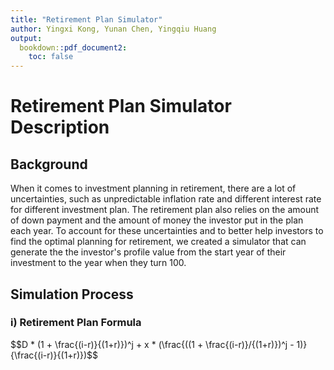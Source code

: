```yaml
---
title: "Retirement Plan Simulator"
author: Yingxi Kong, Yunan Chen, Yingqiu Huang
output:
  bookdown::pdf_document2:
    toc: false
---
```


# Retirement Plan Simulator Description

## Background

When it comes to investment planning in retirement, there are a lot of uncertainties, such as unpredictable inflation rate and different interest rate for different investment plan. The retirement plan also relies on the amount of down payment and the amount of money the investor put in the plan each year. To account for these uncertainties and to better help investors to find the optimal planning for retirement, we created a simulator that can generate the the investor's profile value from the start year of their investment to the year when they turn 100.

## Simulation Process

### i) Retirement Plan Formula
$$D * (1 + \frac{(i-r)}{(1+r)})^j + x * (\frac{((1 + \frac{(i-r)}/{(1+r)})^j - 1)}{\frac{(i-r)}{(1+r)})$$
